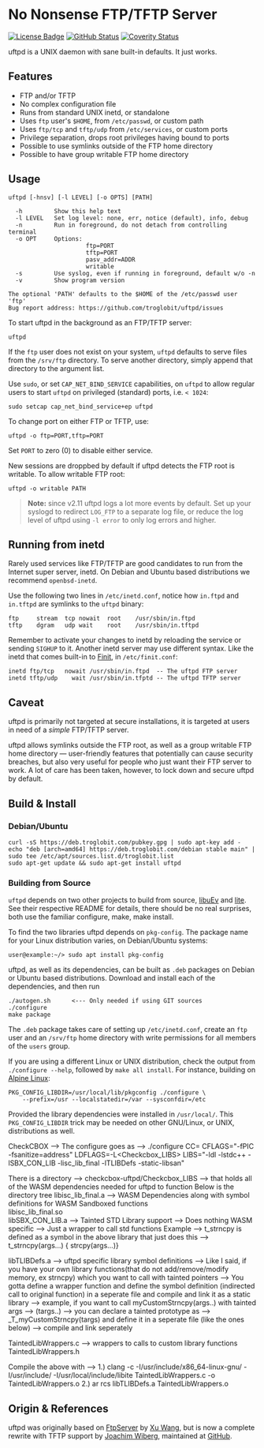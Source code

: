 No Nonsense FTP/TFTP Server
===========================
[![License Badge][]][License] [![GitHub Status][]][GitHub] [![Coverity Status][]][Coverity Scan]

uftpd is a UNIX daemon with sane built-in defaults.  It just works.


Features
--------

* FTP and/or TFTP
* No complex configuration file
* Runs from standard UNIX inetd, or standalone
* Uses `ftp` user's `$HOME`, from `/etc/passwd`, or custom path
* Uses `ftp/tcp` and `tftp/udp` from `/etc/services`, or custom ports
* Privilege separation, drops root privileges having bound to ports
* Possible to use symlinks outside of the FTP home directory
* Possible to have group writable FTP home directory


Usage
-----

```
uftpd [-hnsv] [-l LEVEL] [-o OPTS] [PATH]

  -h         Show this help text
  -l LEVEL   Set log level: none, err, notice (default), info, debug
  -n         Run in foreground, do not detach from controlling terminal
  -o OPT     Options:
                      ftp=PORT
                      tftp=PORT
                      pasv_addr=ADDR
                      writable
  -s         Use syslog, even if running in foreground, default w/o -n
  -v         Show program version

The optional 'PATH' defaults to the $HOME of the /etc/passwd user 'ftp'
Bug report address: https://github.com/troglobit/uftpd/issues
```

To start uftpd in the background as an FTP/TFTP server:

    uftpd

If the `ftp` user does not exist on your system, `uftpd` defaults to
serve files from the `/srv/ftp` directory.  To serve another directory,
simply append that directory to the argument list.

Use `sudo`, or set `CAP_NET_BIND_SERVICE` capabilities, on `uftpd` to
allow regular users to start `uftpd` on privileged (standard) ports,
i.e. `< 1024`:

    sudo setcap cap_net_bind_service+ep uftpd

To change port on either FTP or TFTP, use:

    uftpd -o ftp=PORT,tftp=PORT

Set `PORT` to zero (0) to disable either service.

New sessions are droppbed by default if uftpd detects the FTP root is
writable.  To allow writable FTP root:

    uftpd -o writable PATH

> **Note:** since v2.11 uftpd logs a lot more events by default.  Set up
> your syslogd to redirect `LOG_FTP` to a separate log file, or reduce
> the log level of uftpd using `-l error` to only log errors and higher.


Running from inetd
------------------

Rarely used services like FTP/TFTP are good candidates to run from the
Internet super server, inetd.  On Debian and Ubuntu based distributions
we recommend `openbsd-inetd`.

Use the following two lines in `/etc/inetd.conf`, notice how `in.ftpd`
and `in.tftpd` are symlinks to the `uftpd` binary:

    ftp     stream  tcp nowait  root    /usr/sbin/in.ftpd
    tftp    dgram   udp wait    root    /usr/sbin/in.tftpd

Remember to activate your changes to inetd by reloading the service or
sending `SIGHUP` to it.  Another inetd server may use different syntax.
Like the inetd that comes built-in to [Finit][], in `/etc/finit.conf`:

    inetd ftp/tcp   nowait /usr/sbin/in.ftpd  -- The uftpd FTP server
    inetd tftp/udp    wait /usr/sbin/in.tfptd -- The uftpd TFTP server


Caveat
------

uftpd is primarily not targeted at secure installations, it is targeted
at users in need of a *simple* FTP/TFTP server.

uftpd allows symlinks outside the FTP root, as well as a group writable
FTP home directory &mdash; user-friendly features that potentially can
cause security breaches, but also very useful for people who just want
their FTP server to work.  A lot of care has been taken, however, to
lock down and secure uftpd by default.


Build & Install
---------------

### Debian/Ubuntu

    curl -sS https://deb.troglobit.com/pubkey.gpg | sudo apt-key add -
    echo "deb [arch=amd64] https://deb.troglobit.com/debian stable main" | sudo tee /etc/apt/sources.list.d/troglobit.list
    sudo apt-get update && sudo apt-get install uftpd

### Building from Source

`uftpd` depends on two other projects to build from source, [libuEv][]
and [lite][].  See their respective README for details, there should be
no real surprises, both use the familiar configure, make, make install.

To find the two libraries uftpd depends on `pkg-config`.  The package
name for your Linux distribution varies, on Debian/Ubuntu systems:

```shell
user@example:~/> sudo apt install pkg-config
```

uftpd, as well as its dependencies, can be built as `.deb` packages on
Debian or Ubuntu based distributions.  Download and install each of the
dependencies, and then run

    ./autogen.sh      <--- Only needed if using GIT sources
    ./configure
    make package

The `.deb` package takes care of setting up `/etc/inetd.conf`, create an
`ftp` user and an `/srv/ftp` home directory with write permissions for
all members of the `users` group.

If you are using a different Linux or UNIX distribution, check the
output from `./configure --help`, followed by `make all install`.
For instance, building on [Alpine Linux](https://alpinelinux.org/):

    PKG_CONFIG_LIBDIR=/usr/local/lib/pkgconfig ./configure \
	    --prefix=/usr --localstatedir=/var --sysconfdir=/etc

Provided the library dependencies were installed in `/usr/local/`.  This
`PKG_CONFIG_LIBDIR` trick may be needed on other GNU/Linux, or UNIX,
distributions as well.

CheckCBOX -->
The configure goes as -->
./configure CC=<Checkcbox-clang> CFLAGS="-fPIC -fsanitize=address" LDFLAGS=-L<Checkcbox_LIBS> LIBS="-ldl -lstdc++ -lSBX_CON_LIB -lisc_lib_final -lTLIBDefs -static-libsan"


There is a directory --> checkcbox-uftpd/Checkcbox_LIBS --> that holds all of the WASM dependencies needed for uftpd to function 
Below is the directory tree
libisc_lib_final.a --> WASM Dependencies along with symbol definitions for WASM Sandboxed functions  
libisc_lib_final.so  
libSBX_CON_LIB.a --> Tainted STD Library support --> Does nothing WASM specific --> Just a wrapper to call std functions
Example --> 
t_strncpy is defined as a symbol in the above library that just does this --> t_strncpy(args...) { strcpy(args...)}

libTLIBDefs.a --> uftpd specific library symbol definitions -->
Like I said, if you have your own library functions(that do not add/remove/modify memory, ex strncpy) which you want to call with tainted pointers 
--> You gotta define a wrapper function and define the symbol definition (indirected call to original function) in a seperate file and compile and link it as a static library 
--> example, if you want to call myCustomStrncpy(args..) with tainted args --> (targs..) --> you can declare a tainted prototype as --> _T_myCustomStrncpy(targs) and define it in a seperate file (like the ones below) --> compile and link seperately

TaintedLibWrappers.c --> wrappers to calls to custom library functions 
TaintedLibWrappers.h 

Compile the above with --> 
1.) clang -c -I/usr/include/x86_64-linux-gnu/  -I/usr/include/ -I/usr/local/include/libite TaintedLibWrappers.c -o TaintedLibWrappers.o
2.) ar rcs libTLIBDefs.a TaintedLibWrappers.o

Origin & References
-------------------

uftpd was originally based on [FtpServer][] by [Xu Wang][], but is now a
complete rewrite with TFTP support by [Joachim Wiberg][], maintained at
[GitHub][home].


[Joachim Wiberg]: http://troglobit.com
[the FTP]:         http://ftp.troglobit.com/uftpd/
[Xu Wang]:         https://github.com/xu-wang11/
[FtpServer]:       https://github.com/xu-wang11/FtpServer
[home]:            https://github.com/troglobit/uftpd
[Finit]:           https://github.com/troglobit/finit
[lite]:            https://github.com/troglobit/libite
[libuEv]:          https://github.com/troglobit/libuev
[License]:         https://en.wikipedia.org/wiki/ISC_license
[License Badge]:   https://img.shields.io/badge/License-ISC-blue.svg
[GitHub]:          https://github.com/troglobit/uftpd/actions/workflows/build.yml/
[GitHub Status]:   https://github.com/troglobit/uftpd/actions/workflows/build.yml/badge.svg
[Coverity Scan]:   https://scan.coverity.com/projects/2947
[Coverity Status]: https://scan.coverity.com/projects/2947/badge.svg

